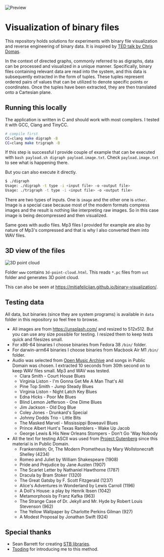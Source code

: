 ![Preview](https://github.com/mitjafelicijan/binary-visualization/assets/296714/d7dd736f-7061-4314-8d2e-86b2dc89de62)

# Visualization of binary files

This repository holds solutions for experiments with binary file visualization
and reverse engineering of binary data. It is inspired by [TED talk by Chris
Domas](https://www.ted.com/talks/chris_domas_the_1s_and_0s_behind_cyber_warfare).

In the context of directed graphs, commonly referred to as digraphs, data can be
processed and visualized in a unique manner. Specifically, binary files
containing relevant data are read into the system, and this data is subsequently
extracted in the form of tuples. These tuples represent ordered pairs of values
that can be utilized to denote specific points or coordinates. Once the tuples
have been extracted, they are then translated onto a Cartesian plane.

## Running this locally

The application is written in C and should work with most compilers. I tested it
with GCC, Clang and TinyCC.

```sh
# compile first
CC=clang make digraph -B
CC=clang make trigraph -B
```

If this step is successful I provide couple of example that can be executed with
`bash payload.sh digraph payload.image.txt`. Check `payload.image.txt` to see what is
happening there.

But you can also execute it directly.

```sh
$ ./digraph
Usage: ./digraph -t type -i <input file> -o <output file>
Usage: ./trigraph -t type -i <input file> -o <output file>
```

There are two types of inputs. One is `image` and the other one is
`other`. Image is a special case because most of the modern formats compress
images and the result is nothing like interpreting raw images. So in this case
image is being decompressed and then visualized.

Same goes with audio files. Mp3 files I provided for example are also by nature
of Mp3's compressed and that is why I also converted them into WAV files.

## 3D view of the files

![3D point cloud](https://github.com/mitjafelicijan/binary-visualization/assets/296714/50595b85-b8f7-40be-8a5d-ccbe27e09563)

Folder `www` contains `3d-point-cloud.html`. This reads `*.pc` files from `out`
folder and generates 3D point cloud.

This can also be seen at https://mitjafelicijan.github.io/binary-visualization/.

## Testing data

All data, but binaries (since they are system programs) is available in `data`
folder in this repository so feel free to browse.

- All images are from https://unsplash.com/ and resized to 512x512. But you can
  use any size possible for testing. I resized them to keep tests quick and
  filesizes small.
- For x86-64 binaries I choose binaries from Fedora 38 `/bin/` folder.
- For darwin-arm64 binaries I choose binaries from Macbook Air M1 `/bin/`
  folder.
- Audio was selected from [Open Music Archive](http://openmusicarchive.org/) and
  songs in Public Domain was chosen. I extracted 10 seconds from 30th second on
  to keep WAV files small. Mp3 and WAV was tested.
  - Clara Smith - Court House Blues
  - Virginia Liston - I'm Gonna Get Me A Man That's All
  - Pine Top Smith - Jump Steady Blues
  - Virginia Liston - Night Latch Key Blues
  - Edna Hicks - Poor Me Blues
  - Blind Lemon Jefferson - One Dime Blues
  - Jim Jackson - Old Dog Blue
  - Coley Jones - Drunkard's Special
  - Johnny Dodds Trio - Little Bits
  - The Masked Marvel - Mississippi Boweavil Blues
  - Prince Albert Hunt's Texas Ramblers - Wake Up Jacob
  - George Lewis & His New Orleans Stompers - Don't Go 'Way Nobody
- All the text for testing ASCII was used from [Project
  Gutenberg](https://www.gutenberg.org/browse/scores/top) since this material is
  in Public Domain.
  - Frankenstein; Or, The Modern Prometheus by Mary Wollstonecraft Shelley (4234)
  - Romeo and Juliet by William Shakespeare (1908)
  - Pride and Prejudice by Jane Austen (1907)
  - The Scarlet Letter by Nathaniel Hawthorne (1787)
  - Dracula by Bram Stoker (1320)
  - The Great Gatsby by F. Scott Fitzgerald (1237)
  - Alice's Adventures in Wonderland by Lewis Carroll (1196)
  - A Doll's House: a play by Henrik Ibsen (1042)
  - Metamorphosis by Franz Kafka (963)
  - The Strange Case of Dr. Jekyll and Mr. Hyde by Robert Louis Stevenson (962)
  - The Yellow Wallpaper by Charlotte Perkins Gilman (927)
  - A Modest Proposal by Jonathan Swift (924)

## Special thanks

- Sean Barrett for creating [STB libraries](https://github.com/nothings/stb).
- [Tsoding](https://twitter.com/tsoding) for introducing me to this method.
